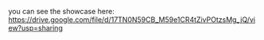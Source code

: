 you can see the showcase here: https://drive.google.com/file/d/17TN0N59CB_M59e1CR4tZivPOtzsMg_jQ/view?usp=sharing
